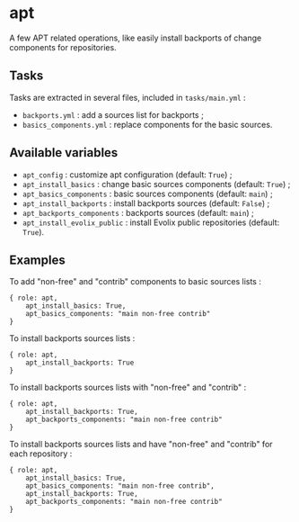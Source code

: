 # apt

A few APT related operations, like easily install backports of change components for repositories.

## Tasks

Tasks are extracted in several files, included in `tasks/main.yml` :

* `backports.yml` : add a sources list for backports ;
* `basics_components.yml` : replace components for the basic sources.

## Available variables

* `apt_config` : customize apt configuration (default: `True`) ;
* `apt_install_basics` : change basic sources components (default: `True`) ;
* `apt_basics_components` : basic sources components (default: `main`) ;
* `apt_install_backports` : install backports sources (default: `False`) ;
* `apt_backports_components` : backports sources (default: `main`) ;
* `apt_install_evolix_public` : install Evolix public repositories (default: `True`).

## Examples

To add "non-free" and "contrib" components to basic sources lists :

```
{ role: apt,
    apt_install_basics: True,
    apt_basics_components: "main non-free contrib"
}
```

To install backports sources lists :

```
{ role: apt,
    apt_install_backports: True
}
```

To install backports sources lists with "non-free" and "contrib" :

```
{ role: apt,
    apt_install_backports: True,
    apt_backports_components: "main non-free contrib"
}
```

To install backports sources lists and have "non-free" and "contrib" for each repository :

```
{ role: apt,
    apt_install_basics: True,
    apt_basics_components: "main non-free contrib",
    apt_install_backports: True,
    apt_backports_components: "main non-free contrib"
}
```
